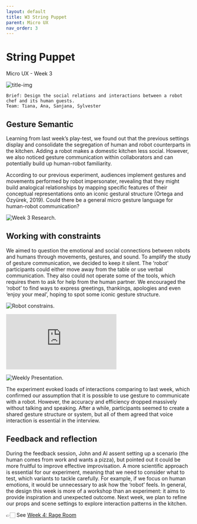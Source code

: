 ```yaml
---
layout: default
title: W3 String Puppet
parent: Micro UX
nav_order: 3
---
```

# String Puppet
Micro UX - Week 3

![title-img](https://sylvesterlau.com/blog/assets/micro/w3/cover.png)

```
Brief: Design the social relations and interactions between a robot chef and its human guests.
Team: Tiana, Ana, Sanjana, Sylvester
```


## Gesture Semantic
Learning from last week’s play-test, we found out that the previous settings display and consolidate the segregation of human and robot counterparts in the kitchen. Adding a robot makes a domestic kitchen less social. However, we also noticed gesture communication within collaborators and can potentially build up human-robot familiarity.

According to our previous experiment, audiences implement gestures and movements performed by robot impersonater, revealing that they might build analogical relationships by mapping specific features of their conceptual representations onto an iconic gestural structure (Ortega and Özyürek, 2019). Could there be a general micro gesture language for human-robot communication?

![Week 3 Research.](https://sylvesterlau.com/blog/assets/micro/w3/week3-research.jpg "Week 3 Research.") 

## Working with constraints
We aimed to question the emotional and social connections between robots and humans through movements, gestures, and sound. To amplify the study of gesture communication, we decided to keep it silent. The ‘robot’ participants could either move away from the table or use verbal communication. They also could not operate some of the tools, which requires them to ask for help from the human partner. We encouraged the ‘robot’ to find ways to express greetings, thankings, apologies and even ‘enjoy your meal’, hoping to spot some iconic gesture structure.

![Robot constrains.](https://sylvesterlau.com/blog/assets/micro/w3/constrains.jpg "Robot constrains.") 

<iframe class="l" src="https://www.youtube.com/embed/gYXIsC7v-Gg" title="YouTube video player" frameborder="0" allow="accelerometer; autoplay; clipboard-write; encrypted-media; gyroscope; picture-in-picture" allowfullscreen></iframe>

![Weekly Presentation.](https://sylvesterlau.com/blog/assets/micro/w3/w3-pre.gif "Weekly Presentation.") 

The experiment evoked loads of interactions comparing to last week, which confirmed our assumption that it is possible to use gesture to communicate with a robot. However, the accuracy and efficiency dropped massively without talking and speaking. After a while, participants seemed to create a shared gesture structure or system, but all of them agreed that voice interaction is essential in the interview.

## Feedback and reflection

During the feedback session, John and Al assent setting up a scenario (the human comes from work and wants a pizza), but pointed out it could be more fruitful to improve effective improvisation. A more scientific approach is essential for our experiment, meaning that we need to consider what to test, which variants to tackle carefully. For example, if we focus on human emotions, it would be unnecessary to ask how the ‘robot’ feels. In general, the design this week is more of a workshop than an experiment: it aims to provide inspiration and unexpected outcome. Next week, we plan to refine our props and scene settings to explore interaction patterns in the kitchen.

👉🏻 See [Week 4: Rage Room](../micro-ux-w3)